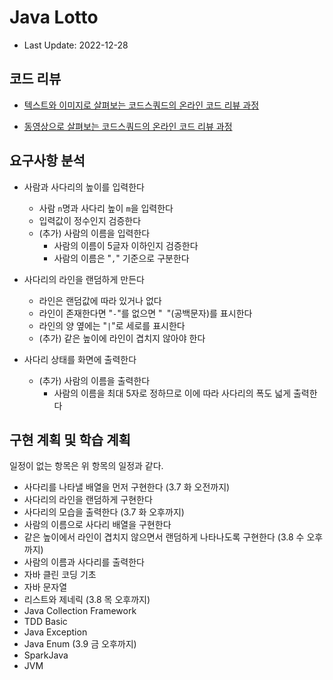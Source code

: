 # Java Lotto

- Last Update: 2022-12-28

## 코드 리뷰

* [텍스트와 이미지로 살펴보는 코드스쿼드의 온라인 코드 리뷰 과정](https://github.com/code-squad/codesquad-docs/blob/master/codereview/README.md)

* [동영상으로 살펴보는 코드스쿼드의 온라인 코드 리뷰 과정](https://youtube.com/watch?v=lFinZfu3QO0&si=EnSIkaIECMiOmarE)

## 요구사항 분석

- 사람과 사다리의 높이를 입력한다
    - 사람 `n`명과 사다리 높이 `m`을 입력한다
    - 입력값이 정수인지 검증한다
    - (추가) 사람의 이름을 입력한다
        - 사람의 이름이 5글자 이하인지 검증한다
        - 사람의 이름은 "`,`" 기준으로 구분한다

- 사다리의 라인을 랜덤하게 만든다
    - 라인은 랜덤값에 따라 있거나 없다
    - 라인이 존재한다면 "`-`"를 없으면 "` `"(공백문자)를 표시한다
    - 라인의 양 옆에는 "`|`"로 세로를 표시한다
    - (추가) 같은 높이에 라인이 겹치지 않아야 한다
- 사다리 상태를 화면에 출력한다
    - (추가) 사람의 이름을 출력한다
        - 사람의 이름을 최대 5자로 정하므로 이에 따라 사다리의 폭도 넓게 출력한다

## 구현 계획 및 학습 계획
일정이 없는 항목은  위 항목의 일정과 같다.
- 사다리를 나타낼 배열을 먼저 구현한다 (3.7 화 오전까지)
- 사다리의 라인을 랜덤하게 구현한다
- 사다리의 모습을 출력한다 (3.7 화 오후까지)
- 사람의 이름으로 사다리 배열을 구현한다
- 같은 높이에서 라인이 겹치지 않으면서 랜덤하게 나타나도록 구현한다 (3.8 수 오후까지)
- 사람의 이름과 사다리를 출력한다
- 자바 클린 코딩 기초
- 자바 문자열
- 리스트와 제네릭 (3.8 목 오후까지)
- Java Collection Framework
- TDD Basic
- Java Exception
- Java Enum (3.9 금 오후까지)
- SparkJava
- JVM
